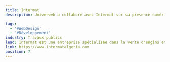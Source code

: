 ```yaml
---
title: Intermat
description: Univerweb a collaboré avec Intermat sur sa présence numérique.

tags:
  - '#WebDesign'
  - '#Développement'
industry: Travaux publics
lead: Intermat est une entreprise spécialisée dans la vente d'engins et de matériels pour le bâtiment et travaux publics.
link: https://www.intermatalgeria.com
position: 7
---
```

